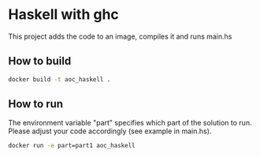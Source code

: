 # Haskell with ghc

This project adds the code to an image, compiles it and runs main.hs

## How to build
```bash
docker build -t aoc_haskell . 
```

## How to run
The environment variable "part" specifies which part of the solution to run. Please adjust your code accordingly (see example in main.hs).
```bash
docker run -e part=part1 aoc_haskell
```